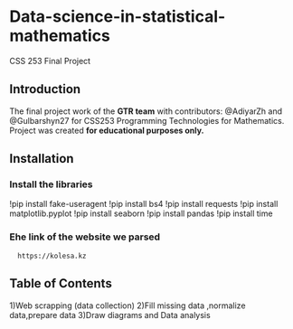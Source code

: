 # Data-science-in-statistical-mathematics
CSS 253 Final Project

## Introduction
The final project work of the **GTR team** with contributors: @AdiyarZh and @Gulbarshyn27 for CSS253 Programming Technologies for Mathematics.  Project was created **for educational purposes only.**

## Installation
### Install the libraries
!pip install fake-useragent
!pip install bs4
!pip install requests
!pip install matplotlib.pyplot
!pip install seaborn
!pip install pandas
!pip install time

### Еhe link of the website we parsed
 
      https://kolesa.kz

## Table of Contents

1)Web  scrapping (data collection)
2)Fill missing data ,normalize data,prepare data
3)Draw diagrams and Data analysis


